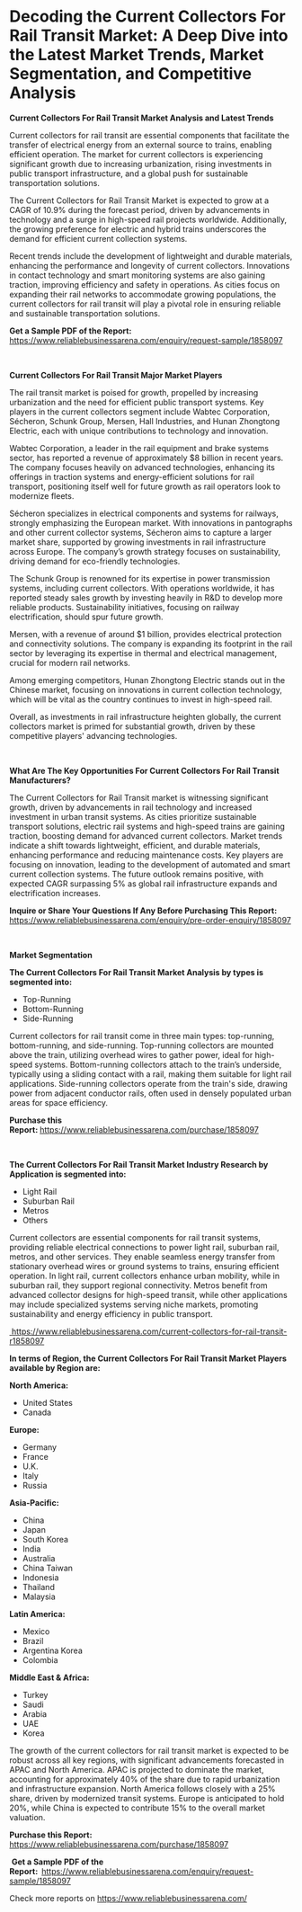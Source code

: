 <p><h1>Decoding the Current Collectors For Rail Transit Market: A Deep Dive into the Latest Market Trends, Market Segmentation, and Competitive Analysis</h1></p><p><strong>Current Collectors For Rail Transit Market Analysis and Latest Trends</strong></p>
<p><p>Current collectors for rail transit are essential components that facilitate the transfer of electrical energy from an external source to trains, enabling efficient operation. The market for current collectors is experiencing significant growth due to increasing urbanization, rising investments in public transport infrastructure, and a global push for sustainable transportation solutions. </p><p>The Current Collectors for Rail Transit Market is expected to grow at a CAGR of 10.9% during the forecast period, driven by advancements in technology and a surge in high-speed rail projects worldwide. Additionally, the growing preference for electric and hybrid trains underscores the demand for efficient current collection systems. </p><p>Recent trends include the development of lightweight and durable materials, enhancing the performance and longevity of current collectors. Innovations in contact technology and smart monitoring systems are also gaining traction, improving efficiency and safety in operations. As cities focus on expanding their rail networks to accommodate growing populations, the current collectors for rail transit will play a pivotal role in ensuring reliable and sustainable transportation solutions.</p></p>
<p><strong>Get a Sample PDF of the Report:&nbsp;</strong> <a href="https://www.reliablebusinessarena.com/enquiry/request-sample/1858097?utm_campaign=3181&utm_medium=2&utm_source=Github&utm_content=ia&utm_term=12042025&utm_id=current-collectors-for-rail-transit">https://www.reliablebusinessarena.com/enquiry/request-sample/1858097</a></p>
<p>&nbsp;</p>
<p><strong>Current Collectors For Rail Transit Major Market Players</strong></p>
<p><p>The rail transit market is poised for growth, propelled by increasing urbanization and the need for efficient public transport systems. Key players in the current collectors segment include Wabtec Corporation, Sécheron, Schunk Group, Mersen, Hall Industries, and Hunan Zhongtong Electric, each with unique contributions to technology and innovation.</p><p>Wabtec Corporation, a leader in the rail equipment and brake systems sector, has reported a revenue of approximately $8 billion in recent years. The company focuses heavily on advanced technologies, enhancing its offerings in traction systems and energy-efficient solutions for rail transport, positioning itself well for future growth as rail operators look to modernize fleets.</p><p>Sécheron specializes in electrical components and systems for railways, strongly emphasizing the European market. With innovations in pantographs and other current collector systems, Sécheron aims to capture a larger market share, supported by growing investments in rail infrastructure across Europe. The company’s growth strategy focuses on sustainability, driving demand for eco-friendly technologies.</p><p>The Schunk Group is renowned for its expertise in power transmission systems, including current collectors. With operations worldwide, it has reported steady sales growth by investing heavily in R&D to develop more reliable products. Sustainability initiatives, focusing on railway electrification, should spur future growth.</p><p>Mersen, with a revenue of around $1 billion, provides electrical protection and connectivity solutions. The company is expanding its footprint in the rail sector by leveraging its expertise in thermal and electrical management, crucial for modern rail networks.</p><p>Among emerging competitors, Hunan Zhongtong Electric stands out in the Chinese market, focusing on innovations in current collection technology, which will be vital as the country continues to invest in high-speed rail.</p><p>Overall, as investments in rail infrastructure heighten globally, the current collectors market is primed for substantial growth, driven by these competitive players' advancing technologies.</p></p>
<p>&nbsp;</p>
<p><strong>What Are The Key Opportunities For Current Collectors For Rail Transit Manufacturers?</strong></p>
<p><p>The Current Collectors for Rail Transit market is witnessing significant growth, driven by advancements in rail technology and increased investment in urban transit systems. As cities prioritize sustainable transport solutions, electric rail systems and high-speed trains are gaining traction, boosting demand for advanced current collectors. Market trends indicate a shift towards lightweight, efficient, and durable materials, enhancing performance and reducing maintenance costs. Key players are focusing on innovation, leading to the development of automated and smart current collection systems. The future outlook remains positive, with expected CAGR surpassing 5% as global rail infrastructure expands and electrification increases.</p></p>
<p><strong>Inquire or Share Your Questions If Any Before Purchasing This Report:</strong> <a href="https://www.reliablebusinessarena.com/enquiry/pre-order-enquiry/1858097?utm_campaign=3181&utm_medium=2&utm_source=Github&utm_content=ia&utm_term=12042025&utm_id=current-collectors-for-rail-transit">https://www.reliablebusinessarena.com/enquiry/pre-order-enquiry/1858097</a></p>
<p>&nbsp;</p>
<p><strong>Market Segmentation</strong></p>
<p><strong>The Current Collectors For Rail Transit Market Analysis by types is segmented into:</strong></p>
<p><ul><li>Top-Running</li><li>Bottom-Running</li><li>Side-Running</li></ul></p>
<p><p>Current collectors for rail transit come in three main types: top-running, bottom-running, and side-running. Top-running collectors are mounted above the train, utilizing overhead wires to gather power, ideal for high-speed systems. Bottom-running collectors attach to the train’s underside, typically using a sliding contact with a rail, making them suitable for light rail applications. Side-running collectors operate from the train's side, drawing power from adjacent conductor rails, often used in densely populated urban areas for space efficiency.</p></p>
<p><strong>Purchase this Report:&nbsp;</strong><a href="https://www.reliablebusinessarena.com/purchase/1858097?utm_campaign=3181&utm_medium=2&utm_source=Github&utm_content=ia&utm_term=12042025&utm_id=current-collectors-for-rail-transit">https://www.reliablebusinessarena.com/purchase/1858097</a></p>
<p>&nbsp;</p>
<p><strong>The Current Collectors For Rail Transit Market Industry Research by Application is segmented into:</strong></p>
<p><ul><li>Light Rail</li><li>Suburban Rail</li><li>Metros</li><li>Others</li></ul></p>
<p><p>Current collectors are essential components for rail transit systems, providing reliable electrical connections to power light rail, suburban rail, metros, and other services. They enable seamless energy transfer from stationary overhead wires or ground systems to trains, ensuring efficient operation. In light rail, current collectors enhance urban mobility, while in suburban rail, they support regional connectivity. Metros benefit from advanced collector designs for high-speed transit, while other applications may include specialized systems serving niche markets, promoting sustainability and energy efficiency in public transport.</p></p>
<p><a href="https://www.reliablebusinessarena.com/current-collectors-for-rail-transit-r1858097?utm_campaign=3181&utm_medium=2&utm_source=Github&utm_content=ia&utm_term=12042025&utm_id=current-collectors-for-rail-transit">&nbsp;https://www.reliablebusinessarena.com/current-collectors-for-rail-transit-r1858097</a></p>
<p><strong>In terms of Region, the Current Collectors For Rail Transit Market Players available by Region are:</strong></p>
<p>
    <p> <strong> North America: </strong>
        <ul>
            <li>United States</li>
            <li>Canada</li>
        </ul>
        </p> 
    <p> <strong> Europe: </strong>
        <ul>
            <li>Germany</li>
            <li>France</li>
            <li>U.K.</li>
            <li>Italy</li>
            <li>Russia</li>
        </ul>
        </p> 
    <p> <strong> Asia-Pacific: </strong>
        <ul>
            <li>China</li>
            <li>Japan</li>
            <li>South Korea</li>
            <li>India</li>
            <li>Australia</li>
            <li>China Taiwan</li>
            <li>Indonesia</li>
            <li>Thailand</li>
            <li>Malaysia</li>
        </ul>
        </p> 
    <p> <strong> Latin America: </strong>
        <ul>
            <li>Mexico</li>
            <li>Brazil</li>
            <li>Argentina Korea</li>
            <li>Colombia</li>
        </ul>
        </p> 
    <p> <strong> Middle East & Africa: </strong>
        <ul>
            <li>Turkey</li>
            <li>Saudi</li>
            <li>Arabia</li>
            <li>UAE</li>
            <li>Korea</li>
        </ul>
    </p>
    </p>
<p><p>The growth of the current collectors for rail transit market is expected to be robust across all key regions, with significant advancements forecasted in APAC and North America. APAC is projected to dominate the market, accounting for approximately 40% of the share due to rapid urbanization and infrastructure expansion. North America follows closely with a 25% share, driven by modernized transit systems. Europe is anticipated to hold 20%, while China is expected to contribute 15% to the overall market valuation.</p></p>
<p><strong>Purchase this Report: </strong><a href="https://www.reliablebusinessarena.com/purchase/1858097?utm_campaign=3181&utm_medium=2&utm_source=Github&utm_content=ia&utm_term=12042025&utm_id=current-collectors-for-rail-transit">https://www.reliablebusinessarena.com/purchase/1858097</a></p>
<p>&nbsp;<strong>Get a Sample PDF of the Report:&nbsp;&nbsp;</strong><a href="https://www.reliablebusinessarena.com/enquiry/request-sample/1858097?utm_campaign=3181&utm_medium=2&utm_source=Github&utm_content=ia&utm_term=12042025&utm_id=current-collectors-for-rail-transit">https://www.reliablebusinessarena.com/enquiry/request-sample/1858097</a></p>
<p><strong></strong></p>
<p>Check more reports on <a href="https://www.reliablebusinessarena.com/?utm_campaign=3181&utm_medium=2&utm_source=Github&utm_content=ia&utm_term=12042025&utm_id=current-collectors-for-rail-transit">https://www.reliablebusinessarena.com/</a></p>